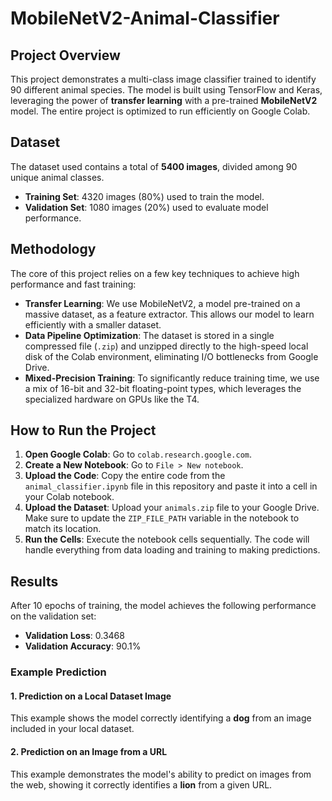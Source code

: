 # MobileNetV2-Animal-Classifier

## Project Overview
This project demonstrates a multi-class image classifier trained to identify 90 different animal species. The model is built using TensorFlow and Keras, leveraging the power of **transfer learning** with a pre-trained **MobileNetV2** model. The entire project is optimized to run efficiently on Google Colab.

## Dataset
The dataset used contains a total of **5400 images**, divided among 90 unique animal classes.
- **Training Set**: 4320 images (80%) used to train the model.
- **Validation Set**: 1080 images (20%) used to evaluate model performance.

## Methodology
The core of this project relies on a few key techniques to achieve high performance and fast training:
- **Transfer Learning**: We use MobileNetV2, a model pre-trained on a massive dataset, as a feature extractor. This allows our model to learn efficiently with a smaller dataset.
- **Data Pipeline Optimization**: The dataset is stored in a single compressed file (`.zip`) and unzipped directly to the high-speed local disk of the Colab environment, eliminating I/O bottlenecks from Google Drive.
- **Mixed-Precision Training**: To significantly reduce training time, we use a mix of 16-bit and 32-bit floating-point types, which leverages the specialized hardware on GPUs like the T4.

## How to Run the Project
1.  **Open Google Colab**: Go to `colab.research.google.com`.
2.  **Create a New Notebook**: Go to `File > New notebook`.
3.  **Upload the Code**: Copy the entire code from the `animal_classifier.ipynb` file in this repository and paste it into a cell in your Colab notebook.
4.  **Upload the Dataset**: Upload your `animals.zip` file to your Google Drive. Make sure to update the `ZIP_FILE_PATH` variable in the notebook to match its location.
5.  **Run the Cells**: Execute the notebook cells sequentially. The code will handle everything from data loading and training to making predictions.

## Results
After 10 epochs of training, the model achieves the following performance on the validation set:
- **Validation Loss**: 0.3468
- **Validation Accuracy**: 90.1%
### Example Prediction
#### **1. Prediction on a Local Dataset Image**
This example shows the model correctly identifying a **dog** from an image included in your local dataset.

#### **2. Prediction on an Image from a URL**
This example demonstrates the model's ability to predict on images from the web, showing it correctly identifies a **lion** from a given URL.
